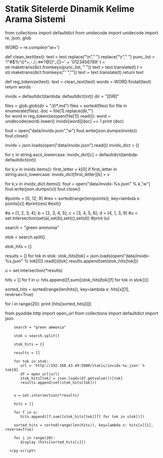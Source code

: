 # Statik Sitelerde Dinamik Kelime Arama Sistemi

from collections import defaultdict
from unidecode import unidecode
import re, json, glob

WORD = re.compile(r'\w+')

def clean_text(text):
    text = text.replace("\n"," ").replace("\r"," ")
    punc_list = '!"#$%^()*+,-./:;<=>?@[\]^_{|}~' + '0123456789'
    t = str.maketrans(dict.fromkeys(punc_list, " "))
    text = text.translate(t)
    t = str.maketrans(dict.fromkeys("'`",""))
    text = text.translate(t)
    return text

def reg_tokenize(text):
    text = clean_text(text)
    words = WORD.findall(text)
    return words

invidx = defaultdict(lambda: defaultdict(int))
dir = "[DIR]"

files = glob.glob(dir + "/**/**/*.md")
files = sorted(files)
for file in enumerate(files):
    doc = file[1].replace(dir,"")    
    for word in reg_tokenize(open(file[1]).read()):
        word = unidecode(word).lower()
        invidx[word][doc] += 1
    print (doc)

fout = open("data/invidx.json","w")
fout.write(json.dumps(invidx))
fout.close()









invidx = json.loads(open("data/invidx.json").read())
invidx_dict = {}

for c in  string.ascii_lowercase:
    invidx_dict[c] = defaultdict(lambda: defaultdict(int))

for k,v in invidx.items():
    first_letter = k[0]
    if first_letter in string.ascii_lowercase:
        invidx_dict[first_letter][k] = v

for k,v in invidx_dict.items():
    fout = open("data/invidx-%s.json" % k,"w")
    fout.write(json.dumps(v))
    fout.close()    






#points = [0, 12, 9]
#res = sorted(range(len(points)), key=lambda x: points[x])
#print(res)
#exit()

#a = [1, 2, 3, 4]; b = [2, 3, 4, 5]; c = [3, 4, 5, 6]; d = [4, 1, 3, 9]
#u = set.intersection(set(a),set(b),set(c),set(d))
#print (u)

search = "green ammonia"

stok = search.split()

stok_hits = {}

results = []
for tok in stok:
    stok_hits[tok] = json.loads(open("data/invidx-%s.json" % tok[0]).read())[tok]
    results.append(set(stok_hits[tok]))
    
u = set.intersection(*results)

hits = []
for f in u:
    hits.append([f,sum([stok_hits[tok][f] for tok in stok])])
    
sorted_hits = sorted(range(len(hits)), key=lambda x: hits[x][1], reverse=True)

for i in range(20):
    print (hits[sorted_hits[i]])






<head>
    <script defer src="pyscript.js"></script>
</head>
<body>    
      <py-script>
        from pyodide.http import open_url
        from collections import defaultdict
        import json

        search = "green ammonia"

        stok = search.split()

        stok_hits = {}

        results = []
        
        for tok in stok:
           url = 'http://192.168.43.49:5000/static/invidx-%s.json' % tok[0]
           df = open_url(url)        
           stok_hits[tok] = json.loads(df.getvalue())[tok]
           results.append(set(stok_hits[tok]))


        u = set.intersection(*results)

        hits = []
        
        for f in u:
           hits.append([f,sum([stok_hits[tok][f] for tok in stok])])
    
        sorted_hits = sorted(range(len(hits)), key=lambda x: hits[x][1], reverse=True)

        for i in range(20):
           display (hits[sorted_hits[i]])
           
      </py-script>
</body>
</html>
